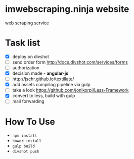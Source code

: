 # imwebscraping.ninja website

[web scraping service](http://imscraping.ninja)

# Task list

  - [x] deploy on divshot
  - [ ] send order form http://docs.divshot.com/services/forms
  - [ ] authorization
  - [x] decision made - **angular-js**
  - [ ] http://jschr.github.io/textillate/
  - [x] add assets compiling pipeline via gulp
  - [ ] take a look https://github.com/jonikorpi/Less-Framework
  - [x] convert to less, build with gulp
  - [ ] mail forwarding

# How To Use

  + ```npm install```
  + ```bower install```
  + ```gulp build```
  + ```divshot push```
